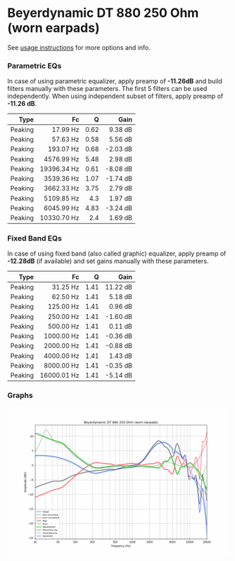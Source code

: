 # Beyerdynamic DT 880 250 Ohm (worn earpads)
See [usage instructions](https://github.com/jaakkopasanen/AutoEq#usage) for more options and info.

### Parametric EQs
In case of using parametric equalizer, apply preamp of **-11.26dB** and build filters manually
with these parameters. The first 5 filters can be used independently.
When using independent subset of filters, apply preamp of **-11.26 dB**.

| Type    | Fc          |    Q | Gain     |
|--------:|------------:|-----:|---------:|
| Peaking | 17.99 Hz    | 0.62 | 9.38 dB  |
| Peaking | 57.63 Hz    | 0.58 | 5.56 dB  |
| Peaking | 193.07 Hz   | 0.68 | -2.03 dB |
| Peaking | 4576.99 Hz  | 5.48 | 2.98 dB  |
| Peaking | 19396.34 Hz | 0.61 | -8.08 dB |
| Peaking | 3539.36 Hz  | 1.07 | -1.74 dB |
| Peaking | 3662.33 Hz  | 3.75 | 2.79 dB  |
| Peaking | 5109.85 Hz  | 4.3  | 1.97 dB  |
| Peaking | 6045.99 Hz  | 4.83 | -3.24 dB |
| Peaking | 10330.70 Hz | 2.4  | 1.69 dB  |

### Fixed Band EQs
In case of using fixed band (also called graphic) equalizer, apply preamp of **-12.28dB**
(if available) and set gains manually with these parameters.

| Type    | Fc          |    Q | Gain     |
|--------:|------------:|-----:|---------:|
| Peaking | 31.25 Hz    | 1.41 | 11.22 dB |
| Peaking | 62.50 Hz    | 1.41 | 5.18 dB  |
| Peaking | 125.00 Hz   | 1.41 | 0.96 dB  |
| Peaking | 250.00 Hz   | 1.41 | -1.60 dB |
| Peaking | 500.00 Hz   | 1.41 | 0.11 dB  |
| Peaking | 1000.00 Hz  | 1.41 | -0.36 dB |
| Peaking | 2000.00 Hz  | 1.41 | -0.88 dB |
| Peaking | 4000.00 Hz  | 1.41 | 1.43 dB  |
| Peaking | 8000.00 Hz  | 1.41 | -0.35 dB |
| Peaking | 16000.01 Hz | 1.41 | -5.14 dB |

### Graphs
![](./Beyerdynamic%20DT%20880%20250%20Ohm%20(worn%20earpads).png)